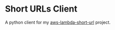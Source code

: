 # Short URLs Client
A python client for my [aws-lambda-short-url](https://github.com/jamesridgway/aws-lambda-short-url) project.

